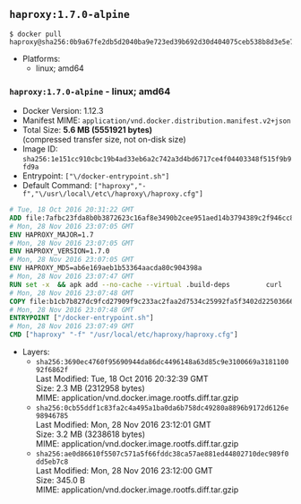 ## `haproxy:1.7.0-alpine`

```console
$ docker pull haproxy@sha256:0b9a67fe2db5d2040ba9e723ed39b692d30d404075ceb538b8d3e5e7bf242758
```

-	Platforms:
	-	linux; amd64

### `haproxy:1.7.0-alpine` - linux; amd64

-	Docker Version: 1.12.3
-	Manifest MIME: `application/vnd.docker.distribution.manifest.v2+json`
-	Total Size: **5.6 MB (5551921 bytes)**  
	(compressed transfer size, not on-disk size)
-	Image ID: `sha256:1e151cc910cbc19b4ad33eb6a2c742a3d4bd6717ce4f04403348f515f9b9fd9a`
-	Entrypoint: `["\/docker-entrypoint.sh"]`
-	Default Command: `["haproxy","-f","\/usr\/local\/etc\/haproxy\/haproxy.cfg"]`

```dockerfile
# Tue, 18 Oct 2016 20:31:22 GMT
ADD file:7afbc23fda8b0b3872623c16af8e3490b2cee951aed14b3794389c2f946cc8c7 in / 
# Mon, 28 Nov 2016 23:07:05 GMT
ENV HAPROXY_MAJOR=1.7
# Mon, 28 Nov 2016 23:07:05 GMT
ENV HAPROXY_VERSION=1.7.0
# Mon, 28 Nov 2016 23:07:05 GMT
ENV HAPROXY_MD5=ab6e169aeb1b53364aacda80c904398a
# Mon, 28 Nov 2016 23:07:47 GMT
RUN set -x 	&& apk add --no-cache --virtual .build-deps 		curl 		gcc 		libc-dev 		linux-headers 		make 		openssl-dev 		pcre-dev 		zlib-dev 	&& curl -SL "http://www.haproxy.org/download/${HAPROXY_MAJOR}/src/haproxy-${HAPROXY_VERSION}.tar.gz" -o haproxy.tar.gz 	&& echo "${HAPROXY_MD5}  haproxy.tar.gz" | md5sum -c 	&& mkdir -p /usr/src 	&& tar -xzf haproxy.tar.gz -C /usr/src 	&& mv "/usr/src/haproxy-$HAPROXY_VERSION" /usr/src/haproxy 	&& rm haproxy.tar.gz 	&& make -C /usr/src/haproxy 		TARGET=linux2628 		USE_PCRE=1 PCREDIR= 		USE_OPENSSL=1 		USE_ZLIB=1 		all 		install-bin 	&& mkdir -p /usr/local/etc/haproxy 	&& cp -R /usr/src/haproxy/examples/errorfiles /usr/local/etc/haproxy/errors 	&& rm -rf /usr/src/haproxy 	&& runDeps="$( 		scanelf --needed --nobanner --recursive /usr/local 			| awk '{ gsub(/,/, "\nso:", $2); print "so:" $2 }' 			| sort -u 			| xargs -r apk info --installed 			| sort -u 	)" 	&& apk add --virtual .haproxy-rundeps $runDeps 	&& apk del .build-deps
# Mon, 28 Nov 2016 23:07:48 GMT
COPY file:b1cb7b827dc9fcd27909f9c233ac2faa2d7534c25992fa5f3402d22503666d6d in / 
# Mon, 28 Nov 2016 23:07:48 GMT
ENTRYPOINT ["/docker-entrypoint.sh"]
# Mon, 28 Nov 2016 23:07:49 GMT
CMD ["haproxy" "-f" "/usr/local/etc/haproxy/haproxy.cfg"]
```

-	Layers:
	-	`sha256:3690ec4760f95690944da86dc4496148a63d85c9e3100669a318110092f6862f`  
		Last Modified: Tue, 18 Oct 2016 20:32:39 GMT  
		Size: 2.3 MB (2312958 bytes)  
		MIME: application/vnd.docker.image.rootfs.diff.tar.gzip
	-	`sha256:0cb55ddf1c83fa2c4a495a1ba0da6b758dc49280a8896b9172d6126e98946785`  
		Last Modified: Mon, 28 Nov 2016 23:12:01 GMT  
		Size: 3.2 MB (3238618 bytes)  
		MIME: application/vnd.docker.image.rootfs.diff.tar.gzip
	-	`sha256:ae0d86610f5507c571a5f66fddc38ca57ae881ed44802710dec989f0dd5eb7c8`  
		Last Modified: Mon, 28 Nov 2016 23:12:00 GMT  
		Size: 345.0 B  
		MIME: application/vnd.docker.image.rootfs.diff.tar.gzip
